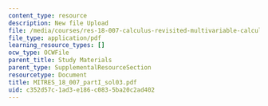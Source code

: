 ```yaml
---
content_type: resource
description: New file Upload
file: /media/courses/res-18-007-calculus-revisited-multivariable-calculus-fall-2011/c352d57c1ad3e186c0835ba20c2ad402_MITRES_18_007_partI_sol03.pdf
file_type: application/pdf
learning_resource_types: []
ocw_type: OCWFile
parent_title: Study Materials
parent_type: SupplementalResourceSection
resourcetype: Document
title: MITRES_18_007_partI_sol03.pdf
uid: c352d57c-1ad3-e186-c083-5ba20c2ad402
---
```

